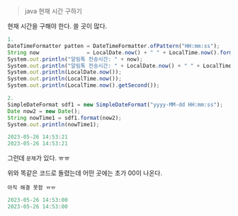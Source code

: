 > java 현재 시간 구하기
> 

현재 시간을 구해야 한다. 쓸 곳이 많다.

```jsx
1.
DateTimeFormatter patten = DateTimeFormatter.ofPattern("HH:mm:ss");               //시간 패턴
String now               = LocalDate.now() + " " + LocalTime.now().format(patten);//전송일시
System.out.println("알림톡 전송시간: " + now);
System.out.println("알림톡 전송시간: " + LocalDate.now() + " " + LocalTime.now().format(patten));
System.out.println(LocalDate.now());
System.out.println(LocalTime.now());
System.out.println(LocalTime.now().getSecond());

2.
SimpleDateFormat sdf1 = new SimpleDateFormat("yyyy-MM-dd HH:mm:ss");    
Date now2 = new Date();
String nowTime1 = sdf1.format(now2);
System.out.println(nowTime1);
```

```jsx
2023-05-26 14:53:21
2023-05-26 14:53:21
```

그런데 `문제`가 있다. ㅠㅠ

위와 똑같은 코드로 돌렸는데 어떤 곳에는 초가 00이 나온다. 

`아직 해결 못함 ㅠㅠ`

```jsx
2023-05-26 14:53:00
2023-05-26 14:53:00
```
